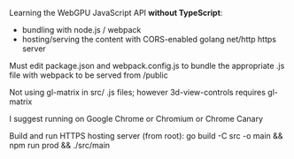 Learning the WebGPU JavaScript API <b>without TypeScript</b>:
- bundling with node.js / webpack
- hosting/serving the content with CORS-enabled golang net/http https server

Must edit package.json and webpack.config.js to bundle the appropriate .js file with webpack to be served from /public

Not using gl-matrix in src/ .js files; however 3d-view-controls requires gl-matrix

I suggest running on Google Chrome or Chromium or Chrome Canary

Build and run HTTPS hosting server (from root): go build -C src -o main && npm run prod && ./src/main
